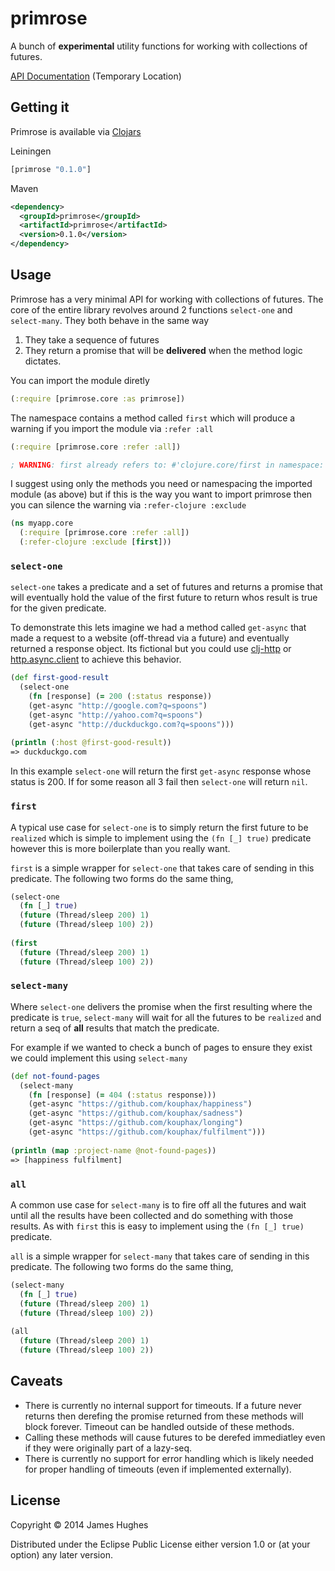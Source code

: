 # primrose

A bunch of __experimental__ utility functions for working with collections of futures.

[API Documentation](https://rawgit.com/kouphax/primrose/master/doc/index.html) (Temporary Location)

## Getting it

Primrose is available via [Clojars](https://clojars.org/primrose)

Leiningen

```clojure
[primrose "0.1.0"]
```

Maven

```xml
<dependency>
  <groupId>primrose</groupId>
  <artifactId>primrose</artifactId>
  <version>0.1.0</version>
</dependency>
```

## Usage

Primrose has a very minimal API for working with collections of futures.  The core of the entire library revolves around 2 functions `select-one` and `select-many`.  They both behave in the same way

1. They take a sequence of futures
2. They return a promise that will be __delivered__ when the method logic dictates.

You can import the module diretly

```clojure
(:require [primrose.core :as primrose])
```

The namespace contains a method called `first` which will produce a warning if you import the module via `:refer :all`

```clojure
(:require [primrose.core :refer :all])

; WARNING: first already refers to: #'clojure.core/first in namespace: user, being replaced by: #'primrose.core/first
```

I suggest using only the methods you need or namespacing the imported module (as above) but if this is the way you want to import primrose then you can silence the warning via `:refer-clojure :exclude`

```clojure
(ns myapp.core
  (:require [primrose.core :refer :all])
  (:refer-clojure :exclude [first]))
```

### `select-one`

`select-one` takes a predicate and a set of futures and returns a promise that will eventually hold the value of the first future to return whos result is true for the given predicate.  

To demonstrate this lets imagine we had a method called `get-async` that made a request to a website (off-thread via a future) and eventually returned a response object. Its fictional but you could use [clj-http](https://github.com/dakrone/clj-http) or [http.async.client](http://neotyk.github.io/http.async.client/) to achieve this behavior.

```clojure
(def first-good-result
  (select-one 
    (fn [response] (= 200 (:status response))
    (get-async "http://google.com?q=spoons")
    (get-async "http://yahoo.com?q=spoons")
    (get-async "http://duckduckgo.com?q=spoons")))
 
(println (:host @first-good-result))
=> duckduckgo.com
```

In this example `select-one` will return the first `get-async` response whose status is 200.  If for some reason all 3 fail then `select-one` will return `nil`.

### `first`

A typical use case for `select-one` is to simply return the first future to be `realized` which is simple to implement using the `(fn [_] true)` predicate however this is more boilerplate than you really want.

`first` is a simple wrapper for `select-one` that takes care of sending in this predicate.  The following two forms do the same thing,

```clojure
(select-one
  (fn [_] true)
  (future (Thread/sleep 200) 1)
  (future (Thread/sleep 100) 2))
  
(first
  (future (Thread/sleep 200) 1)
  (future (Thread/sleep 100) 2))
```

### `select-many`

Where `select-one` delivers the promise when the first resulting where the predicate is `true`, `select-many` will wait for all the futures to be `realized` and return a seq of __all__ results that match the predicate.  

For example if we wanted to check a bunch of pages to ensure they exist we could implement this using `select-many`

```clojure
(def not-found-pages
  (select-many
    (fn [response] (= 404 (:status response)))
    (get-async "https://github.com/kouphax/happiness")  
    (get-async "https://github.com/kouphax/sadness")
    (get-async "https://github.com/kouphax/longing")
    (get-async "https://github.com/kouphax/fulfilment")))
  
(println (map :project-name @not-found-pages))
=> [happiness fulfilment]
```

### `all`

A common use case for `select-many` is to fire off all the futures and wait until all the results have been collected and do something with those results.  As with `first` this is easy to implement using the `(fn [_] true)` predicate. 

`all` is a simple wrapper for `select-many` that takes care of sending in this predicate.  The following two forms do the same thing,

```clojure
(select-many
  (fn [_] true)
  (future (Thread/sleep 200) 1)
  (future (Thread/sleep 100) 2))
  
(all
  (future (Thread/sleep 200) 1)
  (future (Thread/sleep 100) 2))
```

## Caveats

- There is currently no internal support for timeouts.  If a future never returns then derefing the promise returned from these methods will block forever.  Timeout can be handled outside of these methods.
- Calling these methods will cause futures to be derefed immediatley even if they were originally part of a lazy-seq.
- There is currently no support for error handling which is likely needed for proper handling of timeouts (even if implemented externally).

## License

Copyright © 2014 James Hughes

Distributed under the Eclipse Public License either version 1.0 or (at
your option) any later version.
